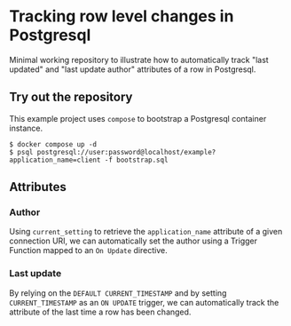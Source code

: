 # Tracking row level changes in Postgresql

Minimal working repository to illustrate how to automatically track "last updated" and "last update author" attributes of a row in Postgresql.

## Try out the repository

This example project uses `compose` to bootstrap a Postgresql container instance.

```console
$ docker compose up -d
$ psql postgresql://user:password@localhost/example?application_name=client -f bootstrap.sql
```

## Attributes

### Author

Using `current_setting` to retrieve the `application_name` attribute of a given connection URI,
we can automatically set the author using a Trigger Function mapped to an `On Update` directive.

### Last update

By relying on the `DEFAULT CURRENT_TIMESTAMP` and by setting `CURRENT_TIMESTAMP` as an `ON UPDATE` trigger,
we can automatically track the attribute of the last time a row has been changed.
